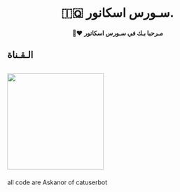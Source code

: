 <h1 align="center"><b>🇮🇶 سـورس اسكانور. </b></h1>
<h4 align="center">🧸♥ مـرحبا بـك في سـورس اسكانور</h4>

## الـقـناة ##
   <a href="https://t.me/KlllllIS"><img src="https://img.shields.io/badge/Source%20Dev%3F-here-inactive?&style=plastic?&logo=telegram" width=220px></a></p>
 - 

all code are Askanor of catuserbot 
